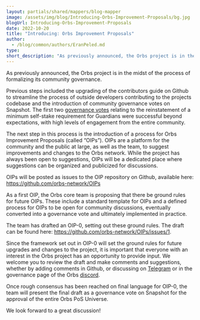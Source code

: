 ```yaml
---
layout: partials/shared/mappers/blog-mapper
image: /assets/img/blog/Introducing-Orbs-Improvement-Proposals/bg.jpg
blogUrl: Introducing-Orbs-Improvement-Proposals
date: 2022-10-20
title: "Introducing: Orbs Improvement Proposals"
author:
  - /blog/common/authors/EranPeled.md
type:
short_description: "As previously announced, the Orbs project is in the midst of the process of formalizing its community governance. The next step in this process is the introduction of a process for Orbs Improvement Proposals (called “OIPs”). OIPs are a platform for the community and the public at large, as well as the team, to suggest improvements and changes to the Orbs network. While the project has always been open to suggestions, OIPs will be a dedicated place where suggestions can be organized and publicized for discussions."
---
```


As previously announced, the Orbs project is in the midst of the process of formalizing its community governance. 

Previous steps included the upgrading of the contributors guide on Github to streamline the process of outside developers contributing to the projects codebase and the introduction of community governance votes on Snapshot. The first two [governance votes](https://www.orbs.com/Reinstating-Guardians-Self-Stake-Requirement/) relating to the reinstatement of a minimum self-stake requirement for Guardians were successful beyond expectations, with high levels of engagement from the entire community.

The next step in this process is the introduction of a process for Orbs Improvement Proposals (called “OIPs”). OIPs are a platform for the community and the public at large, as well as the team, to suggest improvements and changes to the Orbs network. While the project has always been open to suggestions, OIPs will be a dedicated place where suggestions can be organized and publicized for discussions.

OIPs will be posted as issues to the OIP repository on Github, available here: 
https://github.com/orbs-network/OIPs

As a first OIP, the Orbs core team is proposing that there be ground rules for future OIPs.  These include a standard template for OIPs and a defined process for OIPs to be open for community discussions,  eventually converted into a governance vote and ultimately implemented in practice. 

The team has drafted an OIP-0, setting out these ground rules. The draft can be found here: https://github.com/orbs-network/OIPs/issues/1. 

Since the framework set out in OIP-0 will set the ground rules for future upgrades and changes to the project, it is important that everyone with an interest in the Orbs project has an opportunity to provide input. We welcome you to review the draft and make comments and suggestions, whether by adding comments in Github, or discussing on [Telegram](https://t.me/OrbsNetwork) or in the governance page of the Orbs [discord](https://discord.com/channels/829255795827933236/1004049084597928017). 

Once rough consensus has been reached on final language for OIP-0, the team will present the final draft as a governance vote on Snapshot for the approval of the entire Orbs PoS Universe. 

We look forward to a great discussion! 
